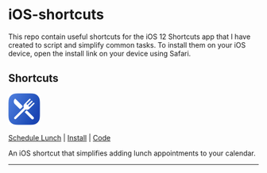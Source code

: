 # iOS-shortcuts
This repo contain useful shortcuts for the iOS 12 Shortcuts app that I have created to script and simplify common tasks. To install them on your iOS device, open the install link on your device using Safari.

## Shortcuts

![Schedule Lunch shortcut icon](https://raw.githubusercontent.com/jmaxwilson/iOs-shortcuts/master/schedule-lunch/icons/icon-64x64.png)

[Schedule Lunch](./schedule-lunch/README.md) | [Install](https://raw.githubusercontent.com/jmaxwilson/iOS-shortcuts/master/schedule-lunch/Schedule%20Lunch.shortcut) | [Code](https://raw.githubusercontent.com/jmaxwilson/iOs-shortcuts/master/schedule-lunch/)

An iOS shortcut that simplifies adding lunch appointments to your calendar.

---
